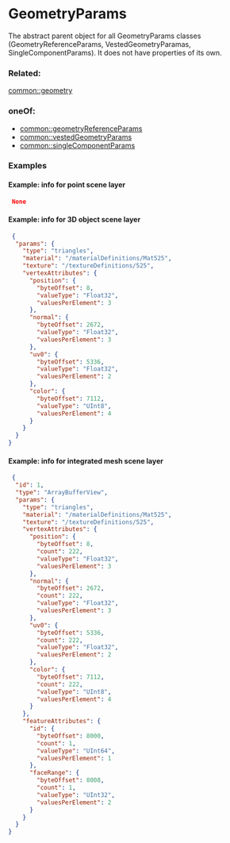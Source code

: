 # GeometryParams

The abstract parent object for all GeometryParams classes (GeometryReferenceParams, VestedGeometryParamas, SingleComponentParams). It does not have properties of its own.

### Related:

[common::geometry](geometry.md)
### oneOf:

- [common::geometryReferenceParams](geometryReferenceParams.md)
- [common::vestedGeometryParams](vestedGeometryParams.md)
- [common::singleComponentParams](singleComponentParams.md)


### Examples 

#### Example: info for point scene layer 

```json
 None 
```

#### Example:  info for 3D object scene layer 

```json
 {
  "params": {
    "type": "triangles",
    "material": "/materialDefinitions/Mat525",
    "texture": "/textureDefinitions/525",
    "vertexAttributes": {
      "position": {
        "byteOffset": 8,
        "valueType": "Float32",
        "valuesPerElement": 3
      },
      "normal": {
        "byteOffset": 2672,
        "valueType": "Float32",
        "valuesPerElement": 3
      },
      "uv0": {
        "byteOffset": 5336,
        "valueType": "Float32",
        "valuesPerElement": 2
      },
      "color": {
        "byteOffset": 7112,
        "valueType": "UInt8",
        "valuesPerElement": 4
      }
    }
  }
} 
```

#### Example:  info for integrated mesh scene layer 

```json
 {
  "id": 1,
  "type": "ArrayBufferView",
  "params": {
    "type": "triangles",
    "material": "/materialDefinitions/Mat525",
    "texture": "/textureDefinitions/525",
    "vertexAttributes": {
      "position": {
        "byteOffset": 8,
        "count": 222,
        "valueType": "Float32",
        "valuesPerElement": 3
      },
      "normal": {
        "byteOffset": 2672,
        "count": 222,
        "valueType": "Float32",
        "valuesPerElement": 3
      },
      "uv0": {
        "byteOffset": 5336,
        "count": 222,
        "valueType": "Float32",
        "valuesPerElement": 2
      },
      "color": {
        "byteOffset": 7112,
        "count": 222,
        "valueType": "UInt8",
        "valuesPerElement": 4
      }
    },
    "featureAttributes": {
      "id": {
        "byteOffset": 8000,
        "count": 1,
        "valueType": "UInt64",
        "valuesPerElement": 1
      },
      "faceRange": {
        "byteOffset": 8008,
        "count": 1,
        "valueType": "UInt32",
        "valuesPerElement": 2
      }
    }
  }
} 
```


